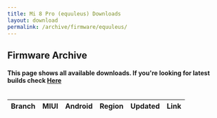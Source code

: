 ```yaml
---
title: Mi 8 Pro (equuleus) Downloads
layout: download
permalink: /archive/firmware/equuleus/
---
```


## Firmware Archive
#### This page shows all available downloads. If you're looking for latest builds check [Here](/firmware/equuleus/)


<div style="overflow-x:auto;">
<table id="firmware" class="compact row-border" style="width:100%">
    <thead>
        <tr>
            <th>Branch</th>
            <th>MIUI</th>
            <th>Android</th>
            <th>Region</th>
            <th>Updated</th>
            <th>Link</th>
        </tr>
    </thead>
    <script>loadFirmwareDownloads('equuleus', 'full')</script>
</table>
</div>
